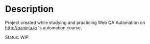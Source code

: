 Description
=====
Project created while studying and practicing Web QA Automation on http://qaninja.io 's automation course.

Status: WIP